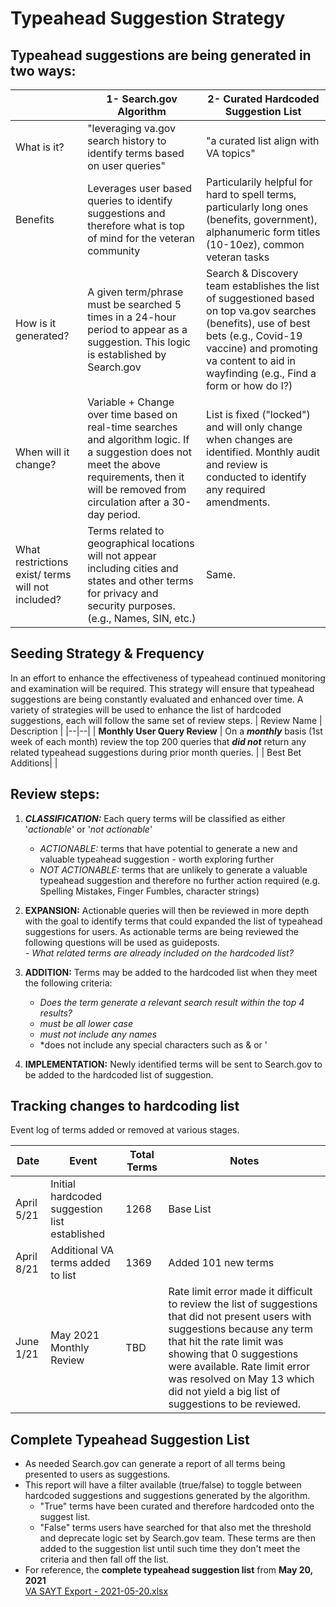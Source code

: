 

# Typeahead Suggestion Strategy

## Typeahead suggestions are being generated in two ways:

|                                                   | 1- Search.gov Algorithm                                                                                                                                                                            | 2- Curated Hardcoded Suggestion List                                                                                                                                                                                           |
|---------------------------------------------------|----------------------------------------------------------------------------------------------------------------------------------------------------------------------------------------------------|--------------------------------------------------------------------------------------------------------------------------------------------------------------------------------------------------------------------------------|
| What is it?                                       | "leveraging va.gov search history to identify terms based on user queries"                                                                                                                         | "a curated list align with VA topics"                                                                                                                                                                                          |
| Benefits                                          |  Leverages user based queries to identify suggestions and therefore what is top of mind for the veteran community                                                                                                                                                                                                  | Particularily helpful for hard to spell terms, particularly long ones (benefits, government), alphanumeric form titles (10-10ez), common veteran tasks                                                                         |
| How is it generated?                              | A given term/phrase must be searched 5 times in a 24-hour period to appear as a suggestion. This logic is established by Search.gov                                                                | Search & Discovery team establishes the list of suggestioned based on top va.gov searches (benefits), use of best bets (e.g., Covid-19 vaccine) and promoting va content to aid in wayfinding (e.g., Find a form or how do I?) |
| When will it change?                              | Variable + Change over time based on real-time searches and algorithm logic. If a suggestion does not meet the above requirements, then it will be removed from circulation after a 30-day period. | List is fixed ("locked") and will only change when changes are identified. Monthly audit and review is conducted to identify any required amendments.                                                                          |
| What restrictions exist/ terms will not included? | Terms related to geographical locations will not appear including cities and states and other terms for privacy and security purposes. (e.g., Names, SIN, etc.)                                    | Same.                                                                                                                                                                                                                          |

## Seeding Strategy & Frequency
In an effort to enhance the effectiveness of typeahead continued monitoring and examination will be required. This strategy will ensure that typeahead suggestions are being constantly evaluated and enhanced over time. A variety of strategies will be used to enhance the list of hardcoded suggestions, each will follow the same set of review steps.
| Review Name | Description |
|--|--|
| **Monthly User Query Review** | On a ***monthly*** basis (1st week of each month) review the top 200 queries that ***did not*** return any related typeahead suggestions during prior month queries. |
|  Best Bet Additions|  |





## Review steps:

1. ***CLASSIFICATION:*** Each query terms will be classified as either '*actionable*' or '*not actionable*'
    - *ACTIONABLE:* terms that have potential to generate a new and valuable typeahead suggestion - worth exploring further
    - *NOT ACTIONABLE:* terms that are unlikely to generate a valuable typeahead suggestion and therefore no further action required (e.g. Spelling Mistakes, Finger Fumbles, character strings)
    
2.  **EXPANSION:** Actionable queries will then be reviewed in more depth with the goal to identify terms that could expanded the list of typeahead suggestions for users. As actionable terms are being reviewed the following questions will be used as guideposts. <br/> 
 *- What related terms are already included on the hardcoded list?*
 
3. **ADDITION:** Terms may be added to the hardcoded list when they meet the following criteria:
    - *Does the term generate a relevant search result within the top 4 results?*
    - *must be all lower case*
    - *must not include any names*
    - *does not include any special characters such as & or '
 4. **IMPLEMENTATION:** Newly identified terms will be sent to Search.gov to be added to the hardcoded list of suggestion. 




## Tracking changes to hardcoding list
Event log of terms added or removed at various stages.  

| Date          | Event                                         | Total Terms            | Notes     |
|---------------|-----------------------------------------------|------------------------|-----------|
| April 5/21| Initial hardcoded suggestion list established | 1268                   | Base List          |
| April 8/21 | Additional VA terms added to list             | 1369 |Added 101 new terms          |
| June 1/21  | May 2021 Monthly Review                            |    TBD                    | Rate limit error made it difficult to review the list of suggestions that did not present users with suggestions because any term that hit the rate limit was showing that 0 suggestions were available. Rate limit error was resolved on May 13 which did not yield a big list of suggestions to be reviewed.    |

## Complete Typeahead Suggestion List

 - As needed Search.gov can generate a report of all terms being presented to users as suggestions. 
- This report will have a filter available (true/false) to toggle between hardcoded suggestions and suggestions generated by the algorithm. 
	- "True" terms have been curated and therefore hardcoded onto the suggest list.
	- "False" terms users have searched for that also met the threshold and deprecate logic set by Search.gov team. These terms are then added to the suggestion list until such time they don't meet the criteria and then fall off the list.
- For reference, the **complete typeahead suggestion list** from **May 20, 2021**  
[VA SAYT Export - 2021-05-20.xlsx](https://github.com/department-of-veterans-affairs/va.gov-team/files/6580580/VA.SAYT.Export.-.2021-05-20.xlsx)
